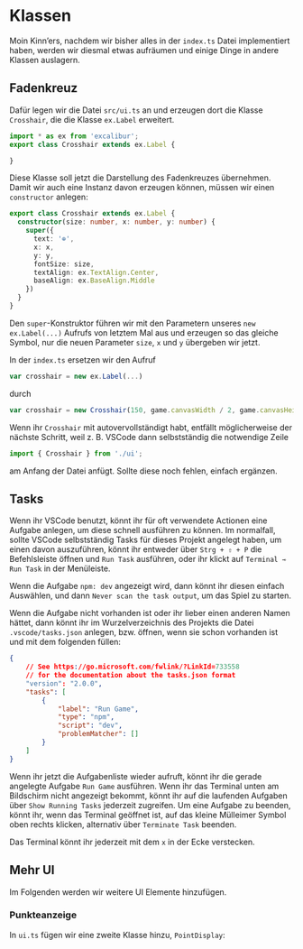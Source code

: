 # Klassen

Moin Kinn’ers, nachdem wir bisher alles in der `index.ts` Datei implementiert haben, werden wir diesmal etwas aufräumen und einige Dinge in andere Klassen auslagern.

## Fadenkreuz

Dafür legen wir die Datei `src/ui.ts` an und erzeugen dort die Klasse `Crosshair`, die die Klasse `ex.Label` erweitert.

```typescript
import * as ex from 'excalibur';
export class Crosshair extends ex.Label {

}
```
Diese Klasse soll jetzt die Darstellung des Fadenkreuzes übernehmen. Damit wir auch eine Instanz davon erzeugen können, müssen wir einen `constructor` anlegen:

```typescript
export class Crosshair extends ex.Label {
  constructor(size: number, x: number, y: number) {
    super({
      text: '⊕',
      x: x,
      y: y,
      fontSize: size,
      textAlign: ex.TextAlign.Center,
      baseAlign: ex.BaseAlign.Middle
    })
  }
}
```
Den `super`-Konstruktor führen wir mit den Parametern unseres `new ex.Label(...)` Aufrufs von letztem Mal aus und erzeugen so das gleiche Symbol, nur die neuen Parameter `size`, `x` und `y` übergeben wir jetzt.

In der `index.ts` ersetzen wir den Aufruf 

```typescript
var crosshair = new ex.Label(...)
```

durch 

```typescript
var crosshair = new Crosshair(150, game.canvasWidth / 2, game.canvasHeight / 2)
```

Wenn ihr `Crosshair` mit autovervollständigt habt, entfällt möglicherweise der nächste Schritt, weil z. B. VSCode dann selbstständig die notwendige Zeile

```typescript
import { Crosshair } from './ui';
```

am Anfang der Datei anfügt. Sollte diese noch fehlen, einfach ergänzen.

## Tasks

Wenn ihr VSCode benutzt, könnt ihr für oft verwendete Actionen eine Aufgabe anlegen, um diese schnell ausführen zu können. Im normalfall, sollte VSCode selbstständig Tasks für dieses Projekt angelegt haben, um einen davon auszuführen, könnt ihr entweder über `Strg + ⇧ + P` die Befehlsleiste öffnen und `Run Task` ausführen, oder ihr klickt auf `Terminal ⇾ Run Task` in der Menüleiste.

Wenn die Aufgabe `npm: dev` angezeigt wird, dann könnt ihr diesen einfach Auswählen, und dann `Never scan the task output`, um das Spiel zu starten.

Wenn die Aufgabe nicht vorhanden ist oder ihr lieber einen anderen Namen hättet, dann könnt ihr im Wurzelverzeichnis des Projekts die Datei `.vscode/tasks.json` anlegen, bzw. öffnen, wenn sie schon vorhanden ist und mit dem folgenden füllen:

```json
{
    // See https://go.microsoft.com/fwlink/?LinkId=733558 
    // for the documentation about the tasks.json format
    "version": "2.0.0",
    "tasks": [
        {
            "label": "Run Game",
            "type": "npm",
            "script": "dev",
            "problemMatcher": []
        }
    ]
}
```

Wenn ihr jetzt die Aufgabenliste wieder aufruft, könnt ihr die gerade angelegte Aufgabe `Run Game` ausführen. Wenn ihr das Terminal unten am Bildschirm nicht angezeigt bekommt, könnt ihr auf die laufenden Aufgaben über `Show Running Tasks` jederzeit zugreifen. Um eine Aufgabe zu beenden, könnt ihr, wenn das Terminal geöffnet ist, auf das kleine Mülleimer Symbol oben rechts klicken, alternativ über `Terminate Task` beenden.

Das Terminal könnt ihr jederzeit mit dem `x` in der Ecke verstecken.

## Mehr UI

Im Folgenden werden wir weitere UI Elemente hinzufügen.

### Punkteanzeige

In `ui.ts` fügen wir eine zweite Klasse hinzu, `PointDisplay`:
